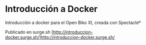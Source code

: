 # Introducción a Docker
  Introducción a docker para el Open Biko XI, creada con Spectacleº

  Publicado en surge.sh [http://introduccion-docker.surge.sh/]http://introduccion-docker.surge.sh/
